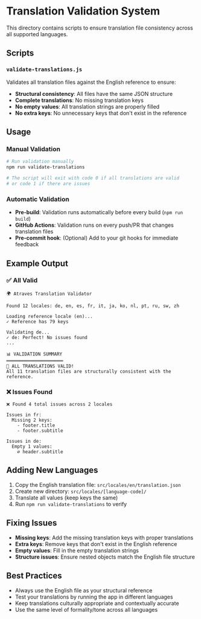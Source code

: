 # Translation Validation System

This directory contains scripts to ensure translation file consistency across all supported languages.

## Scripts

### `validate-translations.js`

Validates all translation files against the English reference to ensure:
- **Structural consistency**: All files have the same JSON structure
- **Complete translations**: No missing translation keys
- **No empty values**: All translation strings are properly filled
- **No extra keys**: No unnecessary keys that don't exist in the reference

## Usage

### Manual Validation

```bash
# Run validation manually
npm run validate-translations

# The script will exit with code 0 if all translations are valid
# or code 1 if there are issues
```

### Automatic Validation

- **Pre-build**: Validation runs automatically before every build (`npm run build`)
- **GitHub Actions**: Validation runs on every push/PR that changes translation files
- **Pre-commit hook**: (Optional) Add to your git hooks for immediate feedback

## Example Output

### ✅ All Valid
```
🌍 Atraves Translation Validator

Found 12 locales: de, en, es, fr, it, ja, ko, nl, pt, ru, sw, zh

Loading reference locale (en)...
✓ Reference has 79 keys

Validating de...
✓ de: Perfect! No issues found
...

📊 VALIDATION SUMMARY
═════════════════════
🎉 ALL TRANSLATIONS VALID!
All 11 translation files are structurally consistent with the reference.
```

### ❌ Issues Found
```
❌ Found 4 total issues across 2 locales

Issues in fr:
  Missing 2 keys:
    - footer.title
    - footer.subtitle

Issues in de:
  Empty 1 values:
    ∅ header.subtitle
```

## Adding New Languages

1. Copy the English translation file: `src/locales/en/translation.json`
2. Create new directory: `src/locales/[language-code]/`
3. Translate all values (keep keys the same)
4. Run `npm run validate-translations` to verify

## Fixing Issues

- **Missing keys**: Add the missing translation keys with proper translations
- **Extra keys**: Remove keys that don't exist in the English reference
- **Empty values**: Fill in the empty translation strings
- **Structure issues**: Ensure nested objects match the English file structure

## Best Practices

- Always use the English file as your structural reference
- Test your translations by running the app in different languages
- Keep translations culturally appropriate and contextually accurate
- Use the same level of formality/tone across all languages